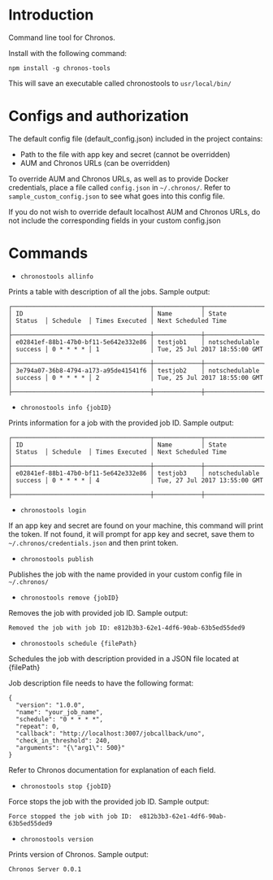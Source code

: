 # Introduction
Command line tool for Chronos.

Install with the following command:
```
npm install -g chronos-tools
```
This will save an executable called chronostools to ```usr/local/bin/```

# Configs and authorization
The default config file (default_config.json) included in the project contains:
* Path to the file with app key and secret (cannot be overridden)
* AUM and Chronos URLs (can be overridden)

To override AUM and Chronos URLs, as well as to provide Docker credentials, place a file called ```config.json``` in ```~/.chronos/```. Refer to ```sample_custom_config.json``` to see what goes into this config file.

If you do not wish to override default localhost AUM and Chronos URLs, do not include the corresponding fields in your custom config.json

# Commands
* ```chronostools allinfo```

Prints a table with description of all the jobs. Sample output:
```
┌──────────────────────────────────────┬─────────────┬────────────────┬─────────┬───────────┬────────────────┬───────────────────────────────┐
│ ID                                   │ Name        │ State          │ Status  │ Schedule  │ Times Executed │ Next Scheduled Time           │
├──────────────────────────────────────┼─────────────┼────────────────┼─────────┼───────────┼────────────────┼───────────────────────────────┤
│ e02841ef-88b1-47b0-bf11-5e642e332e86 │ testjob1    │ notschedulable │ success │ 0 * * * * │ 1              │ Tue, 25 Jul 2017 18:55:00 GMT │
├──────────────────────────────────────┼─────────────┼────────────────┼─────────┼───────────┼────────────────┼───────────────────────────────┤
│ 3e794a07-36b8-4794-a173-a95de41541f6 │ testjob2    │ notschedulable │ success │ 0 * * * * │ 2              │ Tue, 25 Jul 2017 18:55:00 GMT │
├──────────────────────────────────────┼─────────────┼────────────────┼─────────┼───────────┼────────────────┼───────────────────────────────┤
```

* ```chronostools info {jobID}```

Prints information for a job with the provided job ID. Sample output:
```
┌──────────────────────────────────────┬─────────────┬────────────────┬─────────┬───────────┬────────────────┬───────────────────────────────┐
│ ID                                   │ Name        │ State          │ Status  │ Schedule  │ Times Executed │ Next Scheduled Time           │
├──────────────────────────────────────┼─────────────┼────────────────┼─────────┼───────────┼────────────────┼───────────────────────────────┤
│ e02841ef-88b1-47b0-bf11-5e642e332e86 │ testjob3    │ notschedulable │ success │ 0 * * * * │ 4              │ Tue, 27 Jul 2017 13:55:00 GMT │
├──────────────────────────────────────┼─────────────┼────────────────┼─────────┼───────────┼────────────────┼───────────────────────────────┤
```

* ```chronostools login```

If an app key and secret are found on your machine, this command will print the token. If not found, it will prompt for app key and secret, save them
to ```~/.chronos/credentials.json``` and then print token.

* ```chronostools publish```

Publishes the job with the name provided in your custom config file in ```~/.chronos/```

* ```chronostools remove {jobID}```

Removes the job with provided job ID. Sample output:
```
Removed the job with job ID: e812b3b3-62e1-4df6-90ab-63b5ed55ded9
```

* ```chronostools schedule {filePath}```

Schedules the job with description provided in a JSON file located at {filePath}

Job description file needs to have the following format:
```
{
  "version": "1.0.0",
  "name": "your_job_name",
  "schedule": "0 * * * *",
  "repeat": 0,
  "callback": "http://localhost:3007/jobcallback/uno",
  "check_in_threshold": 240,
  "arguments": "{\"arg1\": 500}"
}
```
Refer to Chronos documentation for explanation of each field.

* ```chronostools stop {jobID}```

Force stops the job with the provided job ID. Sample output:

```
Force stopped the job with job ID:  e812b3b3-62e1-4df6-90ab-63b5ed55ded9
```

* ```chronostools version```

Prints version of Chronos. Sample output:

```
Chronos Server 0.0.1
```
